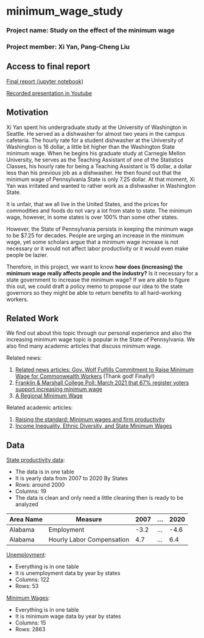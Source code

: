 # minimum_wage_study
### Project name: Study on the effect of the minimum wage
### Project member: Xi Yan, Pang-Cheng Liu

## Access to final report
[Final report (jupyter notebook)](https://github.com/Nellyan4/minimum_wage_study/blob/main/Final.ipynb)

[Recorded presentation in Youtube](https://youtu.be/c303cyhCUzU)

## Motivation

Xi Yan spent his undergraduate study at the University of Washington in Seattle. He served as a dishwasher for almost two years in the campus cafeteria. The hourly rate for a student dishwasher at the University of Washington is 16 dollar, a little bit higher than the Washington State minimum wage. When he begins his graduate study at Carnegie Mellon University, he serves as the Teaching Assistant of one of the Statistics Classes, his hourly rate for being a Teaching Assistant is 15 dollar, a dollar less than his previous job as a dishwasher. He then found out that the minimum wage of Pennsylvania State is only 7.25 dollar. At that moment, Xi Yan was irritated and wanted to rather work as a dishwasher in Washington State.

It is unfair, that we all live in the United States, and the prices for commodities and foods do not vary a lot from state to state. The minimum wage, however, in some states is over 100% than some other states.

However, the State of Pennsylvania persists in keeping the minimum wage to be $7.25 for decades. People are urging an increase in the minimum wage, yet some scholars argue that a minimum wage increase is not necessary or it would not affect labor productivity or it would even make people be lazier.

Therefore, in this project, we want to know **how does (increasing) the minimum wage really affects people and the industry?** Is it necessary for a state government to increase the minimum wage? If we are able to figure this out, we could draft a policy memo to propose our idea to the state governors so they might be able to return benefits to all hard-working workers.

## Related Work

We find out about this topic through our personal experience and also the increasing minimum wage topic is popular in the State of Pennsylvania. We also find many academic articles that discuss minimum wage.

Related news:
1. [Related news articles: Gov. Wolf Fulfills Commitment to Raise Minimum Wage for Commonwealth Workers](https://www.governor.pa.gov/newsroom/gov-wolf-fulfills-commitment-to-raise-minimum-wage-for-commonwealth-workers/#:~:text=Overall%2C%2030%20other%20states%20have,with%20planned%20increases%20for%202022) (Thank god! Finally!)
2. [Franklin & Marshall College Poll: March 2021 that 67% register voters support increasing minimum wage](https://www.fandm.edu/uploads/files/463875674302125332-fmmarch2021-summaryoffindings.pdf)
3. [A Regional Minimum Wage](https://www.thirdway.org/memo/a-regional-minimum-wage?campaign_id=9&amp;emc=edit_nn_20210317&amp;instance_id=28148&amp;nl=the-morning%C2%AEi_id=61152705&amp;segment_id=53576&amp;te=1&amp;user_id=581dce38e6e45ed65bf9ab3cd49f9fe4)

Related academic articles:
1. [Raising the standard: Minimum wages and firm productivity](https://www.sciencedirect.com/science/article/abs/pii/S0927537116303487?via%3Dihub)
2. [Income Inequality, Ethnic Diversity, and State Minimum Wages](https://onlinelibrary.wiley.com/doi/10.1111/ssqu.12580)

## Data

[State productivity data](https://www.bls.gov/lpc/state-productivity.htm):
- The data is in one table 
- It is yearly data from 2007 to 2020 By States
- Rows: around 2000
- Columns: 19
- The data is clean and only need a little cleaning then is ready to be analyzed

| Area Name | Measure | 2007 | … | 2020 |
| ----------- | ----------- | ----------- | ----------- | ----------- |
| Alabama | Employment | -3.2 | … | -4.6 |
| Alabama | Hourly Labor Compensation | 4.7 | … | 6.4 |


[Unemployment](https://www.bls.gov/charts/state-employment-and-unemployment/state-unemployment-rates-animated.htm):
- Everything is in one table
- It is unemployment data by year by states
- Columns: 122
- Rows: 53

[Minimum Wages](https://www.kaggle.com/lislejoem/us-minimum-wage-by-state-from-1968-to-2017):
- Everything is in one table
- It is minimum wage data by year by states
- Columns: 15
- Rows: 2863
